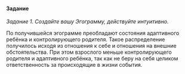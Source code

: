 #### Задание

*Задание 1. Создайте вашу Эгограмму, действуйте интуитивно.*

По получившейся эгограмме преобладают состояния адаптивного ребёнка и контролирующего родителя. Такое распределение получилось исходя из отношения к себе и отношения на внешние обстоятельства. При этом взрослого меньше контролирующего родителя и адаптивного ребёнка, так как не беру на себя целиком ответственность за происходящие в жизни события.  
